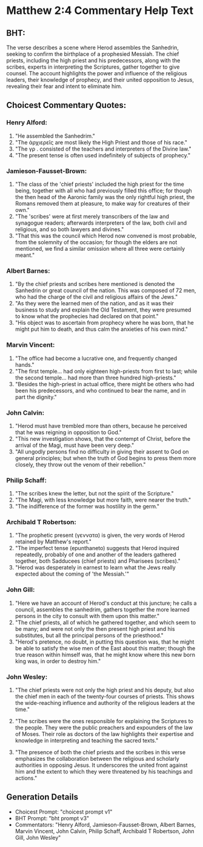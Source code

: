 # Matthew 2:4 Commentary Help Text

## BHT:
The verse describes a scene where Herod assembles the Sanhedrin, seeking to confirm the birthplace of a prophesied Messiah. The chief priests, including the high priest and his predecessors, along with the scribes, experts in interpreting the Scriptures, gather together to give counsel. The account highlights the power and influence of the religious leaders, their knowledge of prophecy, and their united opposition to Jesus, revealing their fear and intent to eliminate him.

## Choicest Commentary Quotes:
### Henry Alford:
1. "He assembled the Sanhedrim."
2. "The ἀρχιερεῖς are most likely the High Priest and those of his race."
3. "The γρ . consisted of the teachers and interpreters of the Divine law."
4. "The present tense is often used indefinitely of subjects of prophecy."

### Jamieson-Fausset-Brown:
1. "The class of the 'chief priests' included the high priest for the time being, together with all who had previously filled this office; for though the then head of the Aaronic family was the only rightful high priest, the Romans removed them at pleasure, to make way for creatures of their own."
2. "The 'scribes' were at first merely transcribers of the law and synagogue readers; afterwards interpreters of the law, both civil and religious, and so both lawyers and divines."
3. "That this was the council which Herod now convened is most probable, from the solemnity of the occasion; for though the elders are not mentioned, we find a similar omission where all three were certainly meant."


### Albert Barnes:
1. "By the chief priests and scribes here mentioned is denoted the Sanhedrin or great council of the nation. This was composed of 72 men, who had the charge of the civil and religious affairs of the Jews."
2. "As they were the learned men of the nation, and as it was their business to study and explain the Old Testament, they were presumed to know what the prophecies had declared on that point."
3. "His object was to ascertain from prophecy where he was born, that he might put him to death, and thus calm the anxieties of his own mind."

### Marvin Vincent:
1. "The office had become a lucrative one, and frequently changed hands."
2. "The first temple... had only eighteen high-priests from first to last; while the second temple... had more than three hundred high-priests."
3. "Besides the high-priest in actual office, there might be others who had been his predecessors, and who continued to bear the name, and in part the dignity."

### John Calvin:
1. "Herod must have trembled more than others, because he perceived that he was reigning in opposition to God."
2. "This new investigation shows, that the contempt of Christ, before the arrival of the Magi, must have been very deep."
3. "All ungodly persons find no difficulty in giving their assent to God on general principles; but when the truth of God begins to press them more closely, they throw out the venom of their rebellion."

### Philip Schaff:
1. "The scribes knew the letter, but not the spirit of the Scripture."
2. "The Magi, with less knowledge but more faith, were nearer the truth."
3. "The indifference of the former was hostility in the germ."

### Archibald T Robertson:
1. "The prophetic present (γεννατα) is given, the very words of Herod retained by Matthew's report."
2. "The imperfect tense (epunthaneto) suggests that Herod inquired repeatedly, probably of one and another of the leaders gathered together, both Sadducees (chief priests) and Pharisees (scribes)."
3. "Herod was desperately in earnest to learn what the Jews really expected about the coming of 'the Messiah.'"

### John Gill:
1. "Here we have an account of Herod's conduct at this juncture; he calls a council, assembles the sanhedrim, gathers together the more learned persons in the city to consult with them upon this matter." 
2. "The chief priests, all of which he gathered together, and which seem to be many; and were not only the then present high priest and his substitutes, but all the principal persons of the priesthood."
3. "Herod's pretence, no doubt, in putting this question was, that he might be able to satisfy the wise men of the East about this matter; though the true reason within himself was, that he might know where this new born king was, in order to destroy him."

### John Wesley:
1. "The chief priests were not only the high priest and his deputy, but also the chief men in each of the twenty-four courses of priests. This shows the wide-reaching influence and authority of the religious leaders at the time." 

2. "The scribes were the ones responsible for explaining the Scriptures to the people. They were the public preachers and expounders of the law of Moses. Their role as doctors of the law highlights their expertise and knowledge in interpreting and teaching the sacred texts." 

3. "The presence of both the chief priests and the scribes in this verse emphasizes the collaboration between the religious and scholarly authorities in opposing Jesus. It underscores the united front against him and the extent to which they were threatened by his teachings and actions."


## Generation Details
- Choicest Prompt: "choicest prompt v1"
- BHT Prompt: "bht prompt v3"
- Commentators: "Henry Alford, Jamieson-Fausset-Brown, Albert Barnes, Marvin Vincent, John Calvin, Philip Schaff, Archibald T Robertson, John Gill, John Wesley"
